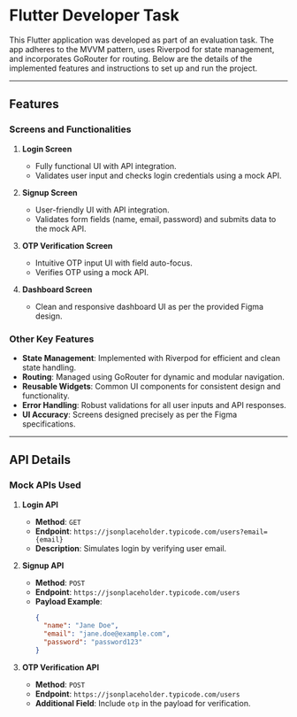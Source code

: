 # Flutter Developer Task

This Flutter application was developed as part of an evaluation task. The app adheres to the MVVM pattern, uses Riverpod for state management, and incorporates GoRouter for routing. Below are the details of the implemented features and instructions to set up and run the project.

---

## Features

### Screens and Functionalities
1. **Login Screen**
   - Fully functional UI with API integration.
   - Validates user input and checks login credentials using a mock API.

2. **Signup Screen**
   - User-friendly UI with API integration.
   - Validates form fields (name, email, password) and submits data to the mock API.

3. **OTP Verification Screen**
   - Intuitive OTP input UI with field auto-focus.
   - Verifies OTP using a mock API.

4. **Dashboard Screen**
   - Clean and responsive dashboard UI as per the provided Figma design.

### Other Key Features
- **State Management**: Implemented with Riverpod for efficient and clean state handling.
- **Routing**: Managed using GoRouter for dynamic and modular navigation.
- **Reusable Widgets**: Common UI components for consistent design and functionality.
- **Error Handling**: Robust validations for all user inputs and API responses.
- **UI Accuracy**: Screens designed precisely as per the Figma specifications.

---

## API Details

### Mock APIs Used
1. **Login API**
   - **Method**: `GET`
   - **Endpoint**: `https://jsonplaceholder.typicode.com/users?email={email}`
   - **Description**: Simulates login by verifying user email.

2. **Signup API**
   - **Method**: `POST`
   - **Endpoint**: `https://jsonplaceholder.typicode.com/users`
   - **Payload Example**:
     ```json
     {
       "name": "Jane Doe",
       "email": "jane.doe@example.com",
       "password": "password123"
     }
     ```

3. **OTP Verification API**
   - **Method**: `POST`
   - **Endpoint**: `https://jsonplaceholder.typicode.com/users`
   - **Additional Field**: Include `otp` in the payload for verification.



